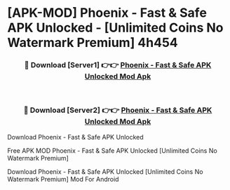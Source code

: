 # [APK-MOD] Phoenix - Fast & Safe APK Unlocked - [Unlimited Coins No Watermark Premium] 4h454



<div align="center">
<h3>🔴 Download [Server1] 👉👉 <a href="https://momento.my/?title=Phoenix_-_Fast_&_Safe_APK_Unlocked">Phoenix - Fast & Safe APK Unlocked Mod Apk</a></h3><br>

<h3>🔴 Download [Server2] 👉👉 <a href="https://momento.my/?title=Phoenix_-_Fast_&_Safe_APK_Unlocked">Phoenix - Fast & Safe APK Unlocked Mod Apk</a></h3>
</div>



Download Phoenix - Fast & Safe APK Unlocked 

Free APK MOD Phoenix - Fast & Safe APK Unlocked [Unlimited Coins No Watermark Premium]

Download Phoenix - Fast & Safe APK Unlocked [Unlimited Coins No Watermark Premium] Mod For Android
